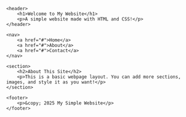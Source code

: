<!DOCTYPE html>
<html lang="en">
<head>
    <meta charset="UTF-8">
    <meta name="viewport" content="width=device-width, initial-scale=1.0">
    <title>My Simple Website</title>
    <link rel="stylesheet" href="abi.css">
</head>
<body>

    <header>
        <h1>Welcome to My Website</h1>
        <p>A simple website made with HTML and CSS!</p>
    </header>

    <nav>
        <a href="#">Home</a>
        <a href="#">About</a>
        <a href="#">Contact</a>
    </nav>

    <section>
        <h2>About This Site</h2>
        <p>This is a basic webpage layout. You can add more sections, images, and style it as you want!</p>
    </section>

    <footer>
        <p>&copy; 2025 My Simple Website</p>
    </footer>

</body>
</html>
